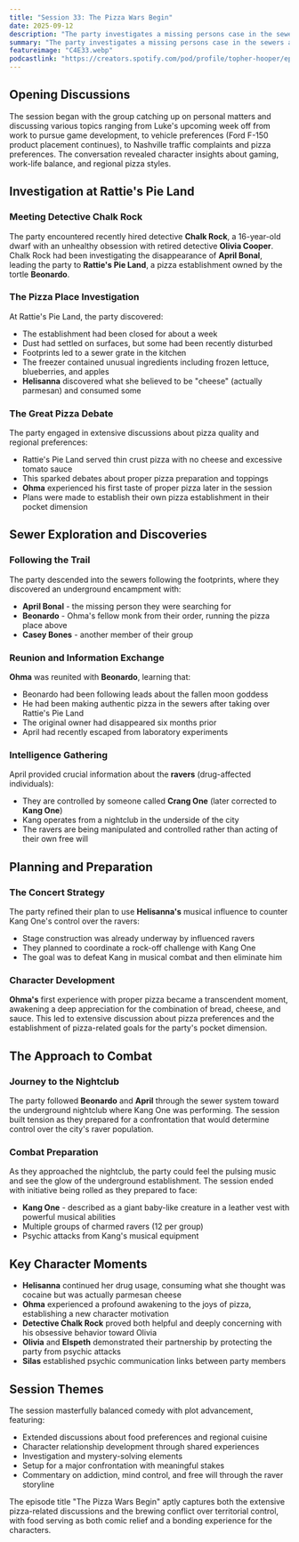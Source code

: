 ```yaml
---
title: "Session 33: The Pizza Wars Begin"
date: 2025-09-12
description: "The party investigates a missing persons case in the sewers and meets an unexpected ally while debating the finer points of pizza toppings."
summary: "The party investigates a missing persons case in the sewers and meets an unexpected ally while debating the finer points of pizza toppings."
featureimage: "C4E33.webp"
podcastlink: "https://creators.spotify.com/pod/profile/topher-hooper/episodes/C4E33-September-13-e3874pn"
---
```


## Opening Discussions

The session began with the group catching up on personal matters and discussing various topics ranging from Luke's upcoming week off from work to pursue game development, to vehicle preferences (Ford F-150 product placement continues), to Nashville traffic complaints and pizza preferences. The conversation revealed character insights about gaming, work-life balance, and regional pizza styles.

## Investigation at Rattie's Pie Land

### Meeting Detective Chalk Rock
The party encountered recently hired detective **Chalk Rock**, a 16-year-old dwarf with an unhealthy obsession with retired detective **Olivia Cooper**. Chalk Rock had been investigating the disappearance of **April Bonal**, leading the party to **Rattie's Pie Land**, a pizza establishment owned by the tortle **Beonardo**.

### The Pizza Place Investigation
At Rattie's Pie Land, the party discovered:
- The establishment had been closed for about a week
- Dust had settled on surfaces, but some had been recently disturbed
- Footprints led to a sewer grate in the kitchen
- The freezer contained unusual ingredients including frozen lettuce, blueberries, and apples
- **Helisanna** discovered what she believed to be "cheese" (actually parmesan) and consumed some

### The Great Pizza Debate
The party engaged in extensive discussions about pizza quality and regional preferences:
- Rattie's Pie Land served thin crust pizza with no cheese and excessive tomato sauce
- This sparked debates about proper pizza preparation and toppings
- **Ohma** experienced his first taste of proper pizza later in the session
- Plans were made to establish their own pizza establishment in their pocket dimension

## Sewer Exploration and Discoveries

### Following the Trail
The party descended into the sewers following the footprints, where they discovered an underground encampment with:
- **April Bonal** - the missing person they were searching for
- **Beonardo** - Ohma's fellow monk from their order, running the pizza place above
- **Casey Bones** - another member of their group

### Reunion and Information Exchange
**Ohma** was reunited with **Beonardo**, learning that:
- Beonardo had been following leads about the fallen moon goddess
- He had been making authentic pizza in the sewers after taking over Rattie's Pie Land
- The original owner had disappeared six months prior
- April had recently escaped from laboratory experiments

### Intelligence Gathering
April provided crucial information about the **ravers** (drug-affected individuals):
- They are controlled by someone called **Crang One** (later corrected to **Kang One**)
- Kang operates from a nightclub in the underside of the city
- The ravers are being manipulated and controlled rather than acting of their own free will

## Planning and Preparation

### The Concert Strategy
The party refined their plan to use **Helisanna's** musical influence to counter Kang One's control over the ravers:
- Stage construction was already underway by influenced ravers
- They planned to coordinate a rock-off challenge with Kang One
- The goal was to defeat Kang in musical combat and then eliminate him

### Character Development
**Ohma's** first experience with proper pizza became a transcendent moment, awakening a deep appreciation for the combination of bread, cheese, and sauce. This led to extensive discussion about pizza preferences and the establishment of pizza-related goals for the party's pocket dimension.

## The Approach to Combat

### Journey to the Nightclub
The party followed **Beonardo** and **April** through the sewer system toward the underground nightclub where Kang One was performing. The session built tension as they prepared for a confrontation that would determine control over the city's raver population.

### Combat Preparation
As they approached the nightclub, the party could feel the pulsing music and see the glow of the underground establishment. The session ended with initiative being rolled as they prepared to face:
- **Kang One** - described as a giant baby-like creature in a leather vest with powerful musical abilities
- Multiple groups of charmed ravers (12 per group)
- Psychic attacks from Kang's musical equipment

## Key Character Moments

- **Helisanna** continued her drug usage, consuming what she thought was cocaine but was actually parmesan cheese
- **Ohma** experienced a profound awakening to the joys of pizza, establishing a new character motivation
- **Detective Chalk Rock** proved both helpful and deeply concerning with his obsessive behavior toward Olivia
- **Olivia** and **Elspeth** demonstrated their partnership by protecting the party from psychic attacks
- **Silas** established psychic communication links between party members

## Session Themes

The session masterfully balanced comedy with plot advancement, featuring:
- Extended discussions about food preferences and regional cuisine
- Character relationship development through shared experiences
- Investigation and mystery-solving elements
- Setup for a major confrontation with meaningful stakes
- Commentary on addiction, mind control, and free will through the raver storyline

The episode title "The Pizza Wars Begin" aptly captures both the extensive pizza-related discussions and the brewing conflict over territorial control, with food serving as both comic relief and a bonding experience for the characters.